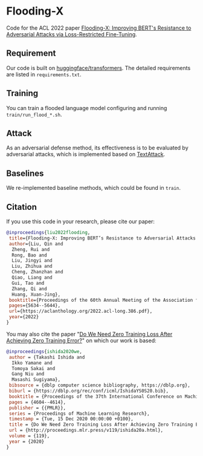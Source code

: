 # Flooding-X

Code for the ACL 2022 paper [Flooding-X: Improving BERT's Resistance to Adversarial Attacks via Loss-Restricted Fine-Tuning](https://aclanthology.org/2022.acl-long.386.pdf).

## Requirement
Our code is built on [huggingface/transformers](https://github.com/huggingface/transformers). The detailed requirements are listed in `requirements.txt`.

## Training
You can train a flooded language model configuring and running `train/run_flood_*.sh`.

## Attack
As an adversarial defense method, its effectiveness is to be evaluated by adversarial attacks, which is implemented based on [TextAttack](https://github.com/QData/TextAttack).

## Baselines
We re-implemented baseline methods, which could be found in `train`.

## Citation
If you use this code in your research, please cite our paper:
```bibtex
@inproceedings{liu2022flooding,
 title={Flooding-X: Improving BERT’s Resistance to Adversarial Attacks via Loss-Restricted Fine-Tuning},
 author={Liu, Qin and 
  Zheng, Rui and 
  Rong, Bao and 
  Liu, Jingyi and 
  Liu, Zhihua and 
  Cheng, Zhanzhan and 
  Qiao, Liang and 
  Gui, Tao and 
  Zhang, Qi and 
  Huang, Xuan-Jing},
 booktitle={Proceedings of the 60th Annual Meeting of the Association for Computational Linguistics (Volume 1: Long Papers)},
 pages={5634--5644},
 url={https://aclanthology.org/2022.acl-long.386.pdf},
 year={2022}
}
```
You may also cite the paper "[Do We Need Zero Training Loss After Achieving Zero Training Error?](http://proceedings.mlr.press/v119/ishida20a.html)" on which our work is based:
```bibtex
@inproceedings{ishida2020we,
 author = {Takashi Ishida and 
  Ikko Yamane and 
  Tomoya Sakai and 
  Gang Niu and 
  Masashi Sugiyama},
 bibsource = {dblp computer science bibliography, https://dblp.org},
 biburl = {https://dblp.org/rec/conf/icml/IshidaYS0S20.bib},
 booktitle = {Proceedings of the 37th International Conference on Machine Learning, {ICML} 2020, 13-18 July 2020, Virtual Event},
 pages = {4604--4614},
 publisher = {{PMLR}},
 series = {Proceedings of Machine Learning Research},
 timestamp = {Tue, 15 Dec 2020 00:00:00 +0100},
 title = {Do We Need Zero Training Loss After Achieving Zero Training Error?},
 url = {http://proceedings.mlr.press/v119/ishida20a.html},
 volume = {119},
 year = {2020}
}
```

